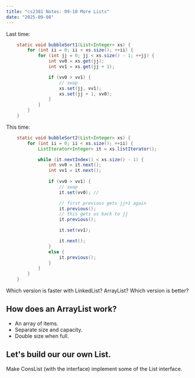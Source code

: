 ```yaml
---
title: "cs2381 Notes: 09-10 More Lists"
date: "2025-09-08"
---
```


Last time:

```java
    static void bubbleSort1(List<Integer> xs) {
        for (int ii = 0; ii < xs.size(); ++ii) {
            for (int jj = 0; jj < xs.size() - 1; ++jj) {
                int vv0 = xs.get(jj);
                int vv1 = xs.get(jj + 1);

                if (vv0 > vv1) {
                    // swap
                    xs.set(jj, vv1);
                    xs.set(jj + 1, vv0);
                }
            }
        }
    }
```

This time:

```java
    static void bubbleSort2(List<Integer> xs) {
        for (int ii = 0; ii < xs.size(); ++ii) {
            ListIterator<Integer> it = xs.listIterator();

            while (it.nextIndex() < xs.size() - 1) {
                int vv0 = it.next();
                int vv1 = it.next();
                    
                if (vv0 > vv1) {
                    // swap
                    it.set(vv0); // 

                    // first previous gets jj+1 again
                    it.previous();
                    // this gets us back to jj
                    it.previous();

                    it.set(vv1);

                    it.next();
                }
                else {
                    it.previous();
                }
            }
        }
    }
```

Which version is faster with LinkedList? ArrayList? Which version is better?


## How does an ArrayList work?

 - An array of items.
 - Separate size and capacity.
 - Double size when full.

## Let's build our our own List.

Make ConsList (with the interface) implement some of the List interface.


